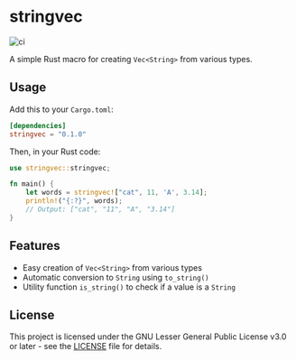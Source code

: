 # stringvec

![ci](https://github.com/bednie/stringvec/actions/workflows//badge.svg)

A simple Rust macro for creating `Vec<String>` from various types.

## Usage

Add this to your `Cargo.toml`:

```toml
[dependencies]
stringvec = "0.1.0"
```

Then, in your Rust code:

```rust
use stringvec::stringvec;

fn main() {
    let words = stringvec!["cat", 11, 'A', 3.14];
    println!("{:?}", words);
    // Output: ["cat", "11", "A", "3.14"]
}
```

## Features

- Easy creation of `Vec<String>` from various types
- Automatic conversion to `String` using `to_string()`
- Utility function `is_string()` to check if a value is a `String`

## License

This project is licensed under the GNU Lesser General Public License v3.0 or later - see the [LICENSE](LICENSE) file for details.